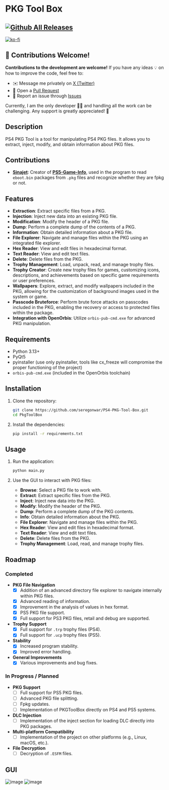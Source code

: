 # PKG Tool Box
[![Github All Releases](https://img.shields.io/github/downloads/seregonwar/PkgToolBox/total.svg)]()
--
[![ko-fi](https://ko-fi.com/img/githubbutton_sm.svg)](https://ko-fi.com/seregon)

## 🤝 Contributions Welcome!

**Contributions to the development are welcome!** If you have any ideas 💡 on how to improve the code, feel free to:

- ✉️ Message me privately on [X (Twitter)](https://twitter.com/SeregonWar)
- 🔧 Open a [Pull Request](https://github.com/)
- 🐛 Report an issue through [Issues](https://github.com/)

Currently, I am the only developer 👨‍💻 and handling all the work can be challenging. Any support is greatly appreciated! 🙌


## Description
PS4 PKG Tool is a tool for manipulating PS4 PKG files. It allows you to extract, inject, modify, and obtain information about PKG files.

## Contributions
- **[Sinajet](https://github.com/sinajet/)**: Creator of **[PS5-Game-Info](https://github.com/sinajet/PS5-Game-Info)**, used in the program to read `eboot.bin` packages from `.pkg` files and recognize whether they are fpkg or not.

## Features
- **Extraction**: Extract specific files from a PKG.
- **Injection**: Inject new data into an existing PKG file.
- **Modification**: Modify the header of a PKG file.
- **Dump**: Perform a complete dump of the contents of a PKG.
- **Information**: Obtain detailed information about a PKG file.
- **File Explorer**: Navigate and manage files within the PKG using an integrated file explorer.
- **Hex Reader**: View and edit files in hexadecimal format.
- **Text Reader**: View and edit text files.
- **Delete**: Delete files from the PKG.
- **Trophy Management**: Load, unpack, read, and manage trophy files.
- **Trophy Creator**: Create new trophy files for games, customizing icons, descriptions, and achievements based on specific game requirements or user preferences.
- **Wallpapers**: Explore, extract, and modify wallpapers included in the PKG, allowing for the customization of background images used in the system or game.
- **Passcode Bruteforce**: Perform brute force attacks on passcodes included in the PKG, enabling the recovery or access to protected files within the package.
- **Integration with OpenOrbis**: Utilize `orbis-pub-cmd.exe` for advanced PKG manipulation.

## Requirements
- Python 3.13+
- PyQt5
- pyinstaller (use only pyinstaller, tools like cx_freeze will compromise the proper functioning of the project)
- `orbis-pub-cmd.exe` (included in the OpenOrbis toolchain)

## Installation
1. Clone the repository:
    ```sh
    git clone https://github.com/seregonwar/PS4-PKG-Tool-Box.git
    cd PkgToolBox
    ```

2. Install the dependencies:
    ```sh
    pip install -r requirements.txt
    ```

## Usage
1. Run the application:
    ```sh
    python main.py
    ```

2. Use the GUI to interact with PKG files:
    - **Browse**: Select a PKG file to work with.
    - **Extract**: Extract specific files from the PKG.
    - **Inject**: Inject new data into the PKG.
    - **Modify**: Modify the header of the PKG.
    - **Dump**: Perform a complete dump of the PKG contents.
    - **Info**: Obtain detailed information about the PKG.
    - **File Explorer**: Navigate and manage files within the PKG.
    - **Hex Reader**: View and edit files in hexadecimal format.
    - **Text Reader**: View and edit text files.
    - **Delete**: Delete files from the PKG.
    - **Trophy Management**: Load, read, and manage trophy files.

## Roadmap

### Completed
- **PKG File Navigation**
  - [x] Addition of an advanced directory file explorer to navigate internally within PKG files.
  - [x] Advanced reading of information.
  - [x] Improvement in the analysis of values in hex format.
  - [x] PS5 PKG file support.
  - [x] Full support for PS3 PKG files, retail and debug are supported.
- **Trophy Support**
  - [x] Full support for `.trp` trophy files (PS4).
  - [x] Full support for `.ucp` trophy files (PS5).
- **Stability**
  - [x] Increased program stability.
  - [x] Improved error handling.
- **General Improvements**
  - [x] Various improvements and bug fixes.
### In Progress / Planned
- **PKG Support**
  - [ ] Full support for PS5 PKG files.
  - [ ] Advanced PKG file splitting.
  - [ ] Fpkg updates.
  - [ ] Implementation of PKGToolBox directly on PS4 and PS5 systems.
- **DLC Injection**
  - [ ] Implementation of the inject section for loading DLC directly into PKG packages.
- **Multi-platform Compatibility**
  - [ ] Implementation of the project on other platforms (e.g., Linux, macOS, etc.).
- **File Decryption**
  - [ ] Decryption of `.ESFM` files.

## GUI

![image](https://github.com/user-attachments/assets/ba7a84cf-bb8e-41a9-b57c-0d74e0eee3ef)
![image](https://github.com/user-attachments/assets/599a354e-c276-4542-bb1a-f571945d6897)

